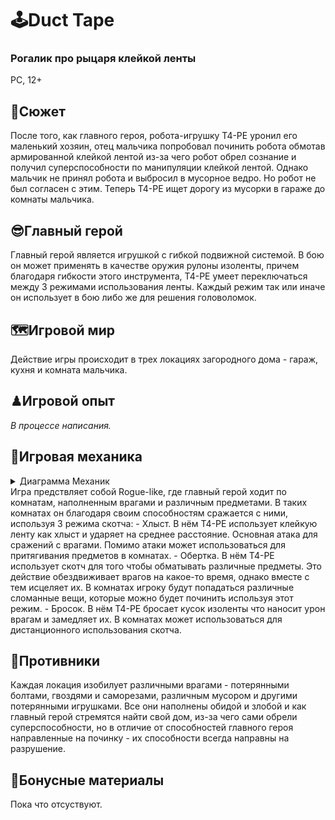 # 🕹️Duct Tape
### Рогалик про рыцаря клейкой ленты
PC, 12+


## 📔Сюжет
После того, как главного героя, робота-игрушку T4-PE уронил его маленький хозяин, отец мальчика попробовал починить робота обмотав армированной клейкой лентой из-за чего робот обрел сознание и получил суперспособности по манипуляции клейкой лентой. Однако мальчик не принял робота и выбросил в мусорное ведро. Но робот не был согласен с этим. Теперь T4-PE ищет дорогу из мусорки в гараже до комнаты мальчика.
## 😎Главный герой
Главный герой является игрушкой с гибкой подвижной системой. В бою он может применять в качестве оружия рулоны изоленты, причем благодаря гибкости этого инструмента, T4-PE умеет переключаться между 3 режимами использования ленты. Каждый режим так или иначе он использует в бою либо же для решения головоломок.
## 🗺Игровой мир
Действие игры происходит в трех локациях загородного дома - гараж, кухня и комната мальчика.
## ♟Игровой опыт
*В процессе написания.*
## 🎲Игровая механика
<details> 
  <summary>
    Диаграмма Механик
  </summary>
  <br>
  <img 
       src="https://github.com/Stulk3/Duct-Tape/blob/main/Диаграмма%20Механик.png?raw=true"
       alt="Полная диаграммма механик игры">
</details>
Игра предствляет собой Rogue-like, где главный герой ходит по комнатам, наполненным врагами и различным предметами. В таких комнатах он благодаря своим способностям сражается с ними, используя 3 режима скотча:
- Хлыст. В нём T4-PE использует клейкую ленту как хлыст и ударяет на среднее расстояние. Основная атака для сражений с врагами. Помимо атаки может использоваться для притягивания предметов в комнатах.
- Обертка. В нём T4-PE использует скотч для того чтобы обматывать различные предметы. Это действие обездвиживает врагов на какое-то время, однако вместе с тем исцеляет их. В комнатах игроку будут попадаться различные сломанные вещи, которые можно будет починить используя этот режим.
- Бросок. В нём T4-PE бросает кусок изоленты что наносит урон врагам и замедляет их. В комнатах может использоваться для дистанционного использования скотча.


## 👾Противники
Каждая локация изобилует различными врагами - потерянными болтами, гвоздями и саморезами, различным мусором и другими потерянными игрушками. Все они наполнены обидой и злобой и как главный герой стремятся найти свой дом, из-за чего сами обрели суперспособности, но в отличие от способностей главного героя направленные на починку - их способности всегда направны на разрушение. 
## 🎉Бонусные материалы
Пока что отсуствуют.

